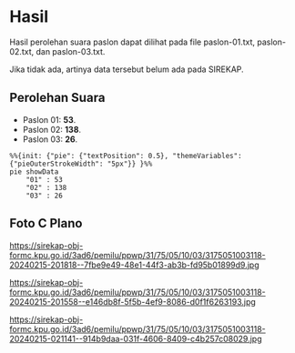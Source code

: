 # Hasil

Hasil perolehan suara paslon dapat dilihat pada file paslon-01.txt, paslon-02.txt, dan paslon-03.txt.

Jika tidak ada, artinya data tersebut belum ada pada SIREKAP.

## Perolehan Suara

 * Paslon 01: **53**.
 * Paslon 02: **138**.
 * Paslon 03: **26**.

```mermaid
%%{init: {"pie": {"textPosition": 0.5}, "themeVariables": {"pieOuterStrokeWidth": "5px"}} }%%
pie showData
    "01" : 53
    "02" : 138
    "03" : 26
```
## Foto C Plano

https://sirekap-obj-formc.kpu.go.id/3ad6/pemilu/ppwp/31/75/05/10/03/3175051003118-20240215-201818--7fbe9e49-48e1-44f3-ab3b-fd95b01899d9.jpg

https://sirekap-obj-formc.kpu.go.id/3ad6/pemilu/ppwp/31/75/05/10/03/3175051003118-20240215-201558--e146db8f-5f5b-4ef9-8086-d0f1f6263193.jpg

https://sirekap-obj-formc.kpu.go.id/3ad6/pemilu/ppwp/31/75/05/10/03/3175051003118-20240215-021141--914b9daa-031f-4606-8409-c4b257c08029.jpg
